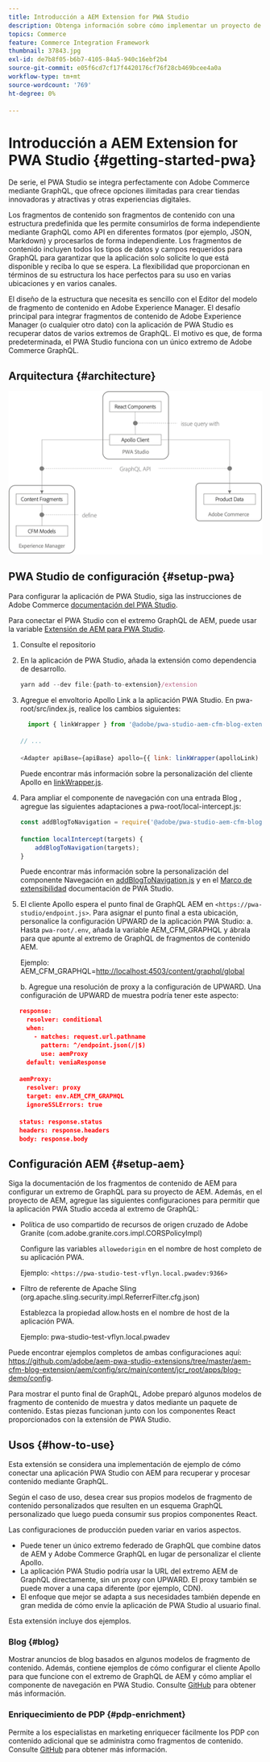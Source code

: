 ```yaml
---
title: Introducción a AEM Extension for PWA Studio
description: Obtenga información sobre cómo implementar un proyecto de Contenido y comercio AEM sin encabezado con PWA Studio.
topics: Commerce
feature: Commerce Integration Framework
thumbnail: 37843.jpg
exl-id: de7b8f05-b6b7-4105-84a5-940c16ebf2b4
source-git-commit: e05f6cd7cf17f4420176cf76f28cb469bcee4a0a
workflow-type: tm+mt
source-wordcount: '769'
ht-degree: 0%

---
```


# Introducción a AEM Extension for PWA Studio {#getting-started-pwa}

De serie, el PWA Studio se integra perfectamente con Adobe Commerce mediante GraphQL, que ofrece opciones ilimitadas para crear tiendas innovadoras y atractivas y otras experiencias digitales.

Los fragmentos de contenido son fragmentos de contenido con una estructura predefinida que les permite consumirlos de forma independiente mediante GraphQL como API en diferentes formatos (por ejemplo, JSON, Markdown) y procesarlos de forma independiente. Los fragmentos de contenido incluyen todos los tipos de datos y campos requeridos para GraphQL para garantizar que la aplicación solo solicite lo que está disponible y reciba lo que se espera. La flexibilidad que proporcionan en términos de su estructura los hace perfectos para su uso en varias ubicaciones y en varios canales.

El diseño de la estructura que necesita es sencillo con el Editor del modelo de fragmento de contenido en Adobe Experience Manager. El desafío principal para integrar fragmentos de contenido de Adobe Experience Manager (o cualquier otro dato) con la aplicación de PWA Studio es recuperar datos de varios extremos de GraphQL. El motivo es que, de forma predeterminada, el PWA Studio funciona con un único extremo de Adobe Commerce GraphQL.

## Arquitectura {#architecture}

![Arquitectura sin encabezado de PWA](/help/commerce/cif/assets/pwa-studio/PWA-Studio_Architecture.png)

## PWA Studio de configuración {#setup-pwa}

Para configurar la aplicación de PWA Studio, siga las instrucciones de Adobe Commerce [documentación del PWA Studio](https://developer.adobe.com/commerce/pwa-studio/tutorials/).

Para conectar el PWA Studio con el extremo GraphQL de AEM, puede usar la variable [Extensión de AEM para PWA Studio](https://github.com/adobe/aem-pwa-studio-extensions).

1. Consulte el repositorio

1. En la aplicación de PWA Studio, añada la extensión como dependencia de desarrollo.

   ```javascript
   yarn add --dev file:{path-to-extension}/extension
   ```

1. Agregue el envoltorio Apollo Link a la aplicación PWA Studio. En pwa-root/src/index.js, realice los cambios siguientes:

   ```javascript
     import { linkWrapper } from '@adobe/pwa-studio-aem-cfm-blog-extension';
   
   // ...
   
   <Adapter apiBase={apiBase} apollo={{ link: linkWrapper(apolloLink) }} store={store}>
   ```

   Puede encontrar más información sobre la personalización del cliente Apollo en [linkWrapper.js](https://github.com/adobe/aem-pwa-studio-extensions/blob/master/aem-cfm-blog-extension/extension/src/linkWrapper.js).

1. Para ampliar el componente de navegación con una entrada Blog , agregue las siguientes adaptaciones a pwa-root/local-intercept.js:

   ```javascript
   const addBlogToNavigation = require('@adobe/pwa-studio-aem-cfm-blog-extension/src/addBlogToNavigation');
   
   function localIntercept(targets) {
       addBlogToNavigation(targets);
   }    
   ```

   Puede encontrar más información sobre la personalización del componente Navegación en [addBlogToNavigation.js](https://github.com/adobe/aem-pwa-studio-extensions/blob/master/aem-cfm-blog-extension/extension/src/addBlogToNavigation.js) y en el [Marco de extensibilidad](https://developer.adobe.com/commerce/pwa-studio/guides/general-concepts/extensibility/) documentación de PWA Studio.

1. El cliente Apollo espera el punto final de GraphQL AEM en `<https://pwa-studio/endpoint.js>`. Para asignar el punto final a esta ubicación, personalice la configuración UPWARD de la aplicación PWA Studio: a. Hasta `pwa-root/.env`, añada la variable AEM_CFM_GRAPHQL y ábrala para que apunte al extremo de GraphQL de fragmentos de contenido AEM.

   Ejemplo: AEM_CFM_GRAPHQL=<http://localhost:4503/content/graphql/global>

   b. Agregue una resolución de proxy a la configuración de UPWARD. Una configuración de UPWARD de muestra podría tener este aspecto:

```json
   response:
     resolver: conditional
     when:
       - matches: request.url.pathname
         pattern: ^/endpoint.json(/|$)
         use: aemProxy
     default: veniaResponse

   aemProxy:
     resolver: proxy
     target: env.AEM_CFM_GRAPHQL
     ignoreSSLErrors: true

   status: response.status
   headers: response.headers
   body: response.body
```

## Configuración AEM {#setup-aem}

Siga la documentación de los fragmentos de contenido de AEM para configurar un extremo de GraphQL para su proyecto de AEM. Además, en el proyecto de AEM, agregue las siguientes configuraciones para permitir que la aplicación PWA Studio acceda al extremo de GraphQL:

* Política de uso compartido de recursos de origen cruzado de Adobe Granite (com.adobe.granite.cors.impl.CORSPolicyImpl)

   Configure las variables `allowedorigin` en el nombre de host completo de su aplicación PWA.

   Ejemplo:  `<https://pwa-studio-test-vflyn.local.pwadev:9366>`

* Filtro de referente de Apache Sling (org.apache.sling.security.impl.ReferrerFilter.cfg.json)

   Establezca la propiedad allow.hosts en el nombre de host de la aplicación PWA.

   Ejemplo: pwa-studio-test-vflyn.local.pwadev

Puede encontrar ejemplos completos de ambas configuraciones aquí: <https://github.com/adobe/aem-pwa-studio-extensions/tree/master/aem-cfm-blog-extension/aem/config/src/main/content/jcr_root/apps/blog-demo/config>.

Para mostrar el punto final de GraphQL, Adobe preparó algunos modelos de fragmento de contenido de muestra y datos mediante un paquete de contenido. Estas piezas funcionan junto con los componentes React proporcionados con la extensión de PWA Studio.

## Usos {#how-to-use}

Esta extensión se considera una implementación de ejemplo de cómo conectar una aplicación PWA Studio con AEM para recuperar y procesar contenido mediante GraphQL.

Según el caso de uso, desea crear sus propios modelos de fragmento de contenido personalizados que resulten en un esquema GraphQL personalizado que luego pueda consumir sus propios componentes React.

Las configuraciones de producción pueden variar en varios aspectos.

* Puede tener un único extremo federado de GraphQL que combine datos de AEM y Adobe Commerce GraphQL en lugar de personalizar el cliente Apollo.
* La aplicación PWA Studio podría usar la URL del extremo AEM de GraphQL directamente, sin un proxy con UPWARD. El proxy también se puede mover a una capa diferente (por ejemplo, CDN).
* El enfoque que mejor se adapta a sus necesidades también depende en gran medida de cómo envíe la aplicación de PWA Studio al usuario final.

Esta extensión incluye dos ejemplos.

### Blog {#blog}

Mostrar anuncios de blog basados en algunos modelos de fragmento de contenido. Además, contiene ejemplos de cómo configurar el cliente Apollo para que funcione con el extremo de GraphQL de AEM y cómo ampliar el componente de navegación en PWA Studio. Consulte [GitHub](https://github.com/adobe/aem-pwa-studio-extensions/tree/master/aem-cfm-blog-extension) para obtener más información.

### Enriquecimiento de PDP {#pdp-enrichment}

Permite a los especialistas en marketing enriquecer fácilmente los PDP con contenido adicional que se administra como fragmentos de contenido. Consulte [GitHub](https://github.com/adobe/aem-pwa-studio-extensions/tree/master/aem-cif-product-page-extension) para obtener más información.
